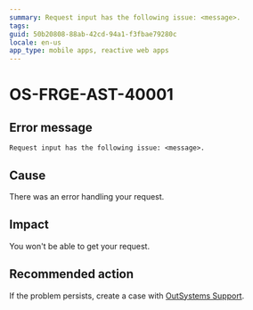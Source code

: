 ```yaml
---
summary: Request input has the following issue: <message>.
tags:
guid: 50b20808-88ab-42cd-94a1-f3fbae79280c
locale: en-us
app_type: mobile apps, reactive web apps
---
```


# OS-FRGE-AST-40001

## Error message

`Request input has the following issue: <message>.`

## Cause

There was an error handling your request.

## Impact

You won't be able to get your request.

## Recommended action

If the problem persists, create a case with [OutSystems Support](https://www.outsystems.com/support/portal/open-support-case?ErrorCode=OS-FRGE-AST-40001).
